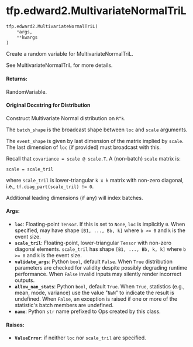 <div itemscope itemtype="http://developers.google.com/ReferenceObject">
<meta itemprop="name" content="tfp.edward2.MultivariateNormalTriL" />
<meta itemprop="path" content="Stable" />
</div>

# tfp.edward2.MultivariateNormalTriL

``` python
tfp.edward2.MultivariateNormalTriL(
    *args,
    **kwargs
)
```

Create a random variable for MultivariateNormalTriL.

See MultivariateNormalTriL for more details.

#### Returns:

  RandomVariable.

#### Original Docstring for Distribution

Construct Multivariate Normal distribution on `R^k`.

The `batch_shape` is the broadcast shape between `loc` and `scale`
arguments.

The `event_shape` is given by last dimension of the matrix implied by
`scale`. The last dimension of `loc` (if provided) must broadcast with this.

Recall that `covariance = scale @ scale.T`. A (non-batch) `scale` matrix is:

```none
scale = scale_tril
```

where `scale_tril` is lower-triangular `k x k` matrix with non-zero
diagonal, i.e., `tf.diag_part(scale_tril) != 0`.

Additional leading dimensions (if any) will index batches.


#### Args:

* <b>`loc`</b>: Floating-point `Tensor`. If this is set to `None`, `loc` is
    implicitly `0`. When specified, may have shape `[B1, ..., Bb, k]` where
    `b >= 0` and `k` is the event size.
* <b>`scale_tril`</b>: Floating-point, lower-triangular `Tensor` with non-zero
    diagonal elements. `scale_tril` has shape `[B1, ..., Bb, k, k]` where
    `b >= 0` and `k` is the event size.
* <b>`validate_args`</b>: Python `bool`, default `False`. When `True` distribution
    parameters are checked for validity despite possibly degrading runtime
    performance. When `False` invalid inputs may silently render incorrect
    outputs.
* <b>`allow_nan_stats`</b>: Python `bool`, default `True`. When `True`,
    statistics (e.g., mean, mode, variance) use the value "`NaN`" to
    indicate the result is undefined. When `False`, an exception is raised
    if one or more of the statistic's batch members are undefined.
* <b>`name`</b>: Python `str` name prefixed to Ops created by this class.


#### Raises:

* <b>`ValueError`</b>: if neither `loc` nor `scale_tril` are specified.